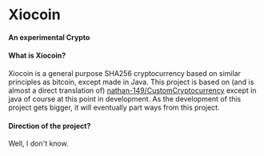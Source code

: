 # Xiocoin

#### An experimental Crypto

#### What is Xiocoin?

Xiocoin is a general purpose SHA256 cryptocurrency based on similar principles as bitcoin, except made in Java. 
This project is based on (and is almost a direct translation of) [nathan-149/CustomCryptocurrency](https://github.com/nathan-149/CustomCrypocurrency) except in java of course at this point in development. As the development of this project gets bigger, it will eventually part ways from this project.

#### Direction of the project? 

Well, I don't know.  
